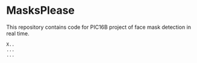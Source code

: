 # MasksPlease
This repository contains code for PIC16B project of face mask detection in real time.

```
X..
...
...
```